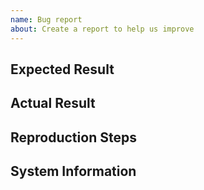 ```yaml
---
name: Bug report
about: Create a report to help us improve
---
```


<!-- Summary. -->

## Expected Result

<!-- What you expected. -->

## Actual Result

<!-- What happened instead. -->

## Reproduction Steps

<!-- Provide a Minimal Reproducible Example here. -->

## System Information

<!-- Please provide some basic information about your system (Python version,
operating system, &c). -->
